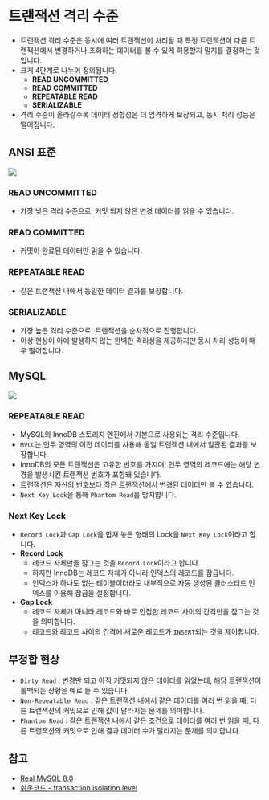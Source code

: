 # 트랜잭션 격리 수준

- 트랜잭션 격리 수준은 동시에 여러 트랜잭션이 처리될 때 특정 트랜잭션이 다른 트랜잭션에서 변경하거나 조회하는 데이터를 볼 수 있게 허용할지 말지를 결정하는 것입니다.
- 크게 4단계로 나누어 정의됩니다.
  - **READ UNCOMMITTED**
  - **READ COMMITTED**
  - **REPEATABLE READ**
  - **SERIALIZABLE**
- 격리 수준이 올라갈수록 데이터 정합성은 더 엄격하게 보장되고, 동시 처리 성능은 떨어집니다.

## ANSI 표준

<img src = "https://github.com/user-attachments/assets/f4deb51d-752c-4f19-b0e8-9c9429904395">

### READ UNCOMMITTED

- 가장 낮은 격리 수준으로, 커밋 되지 않은 변경 데이터를 읽을 수 있습니다.

### READ COMMITTED

- 커밋이 완료된 데이터만 읽을 수 있습니다.

### REPEATABLE READ

- 같은 트랜잭션 내에서 동일한 데이터 결과를 보장합니다.

### SERIALIZABLE

- 가장 높은 격리 수준으로, 트랜잭션을 순차적으로 진행합니다.
- 이상 현상이 아예 발생하지 않는 완벽한 격리성을 제공하지만 동시 처리 성능이 매우 떨어집니다.

## MySQL

<img src = "https://github.com/user-attachments/assets/e28a19d7-376b-4588-920b-40d2660fb992">

### REPEATABLE READ

- MySQL의 InnoDB 스토리지 엔진에서 기본으로 사용되는 격리 수준입니다.
- `MVCC`는 언두 영역의 이전 데이터를 사용해 동일 트랜잭션 내에서 일관된 결과를 보장합니다.
- InnoDB의 모든 트랜잭션은 고유한 번호를 가지며, 언두 영역의 레코드에는 해당 변경을 발생시킨 트랜잭션 번호가 포함돼 있습니다.
- 트랜잭션은 자신의 번호보다 작은 트랜잭션에서 변경된 데이터만 볼 수 있습니다.
- `Next Key Lock`을 통해 `Phantom Read`를 방지합니다.

### Next Key Lock
- `Record Lock`과 `Gap Lock`을 합쳐 놓은 형태의 Lock을 `Next Key Lock`이라고 합니다.
- **Record Lock**
  - 레코드 자체만을 잠그는 것을 `Record Lock`이라고 합니다.
  - 하지만 InnoDB는 레코드 자체가 아니라 인덱스의 레코드를 잠급니다.
  - 인덱스가 하나도 없는 테이블이더라도 내부적으로 자동 생성된 클러스터드 인덱스를 이용해 잠금을 설정합니다.
- **Gap Lock**
  - 레코드 자체가 아니라 레코드와 바로 인접한 레코드 사이의 간격만을 잠그는 것을 의미합니다.
  - 레코드와 레코드 사이의 간격에 새로운 레코드가 `INSERT`되는 것을 제어합니다.

## 부정합 현상

- `Dirty Read` : 변경만 되고 아직 커밋되지 않은 데이터를 읽었는데, 해당 트랜잭션이 롤백되는 상황을 예로 들 수 있습니다. 
- `Non-Repeatable Read` : 같은 트랜잭션 내에서 같은 데이터를 여러 번 읽을 때, 다른 트랜잭션의 커밋으로 인해 값이 달라지는 문제를 의미합니다.
- `Phantom Read` : 같은 트랜잭션 내에서 같은 조건으로 데이터를 여러 번 읽을 때, 다른 트랜잭션의 커밋으로 인해 결과 데이터 수가 달라지는 문제를 의미합니다.

## 참고

- [Real MySQL 8.0](https://www.yes24.com/product/goods/103415627)
- [쉬운코드 - transaction isolation level](https://www.youtube.com/watch?v=bLLarZTrebU&pp=ygUa7Ims7Jq07L2U65OcIOqyqeumrCDsiJjspIA%3D)